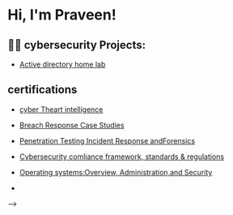 <h1>Hi, I'm Praveen!</h1>

<h2>👨‍💻 cybersecurity Projects:</h2>


  - [Active directory home lab](https://github.com/Praveen-vallapu/ActiveDirectoryLab/tree/main)


<h2> certifications</h2>

- [cyber Theart intelligence](https://www.coursera.org/account/accomplishments/verify/HUEZ2ENVB8X8 )
- [Breach Response Case Studies](https://www.coursera.org/account/accomplishments/verify/AAC7FNVGN8Q8)
- [Penetration Testing Incident Response andForensics](https://www.coursera.org/account/accomplishments/verify/CW7MGSMT5DVL)
- [Cybersecurity comliance framework, standards & regulations](https://www.coursera.org/account/accomplishments/verify/6AB34XUW6MN2)
- [Operating systems:Overview, Administration,and Security](https://www.coursera.org/account/accomplishments/verify/2R3F5XAC6MPF)

- 

-->
